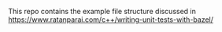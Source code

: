 This repo contains the example file structure discussed in https://www.ratanparai.com/c++/writing-unit-tests-with-bazel/
